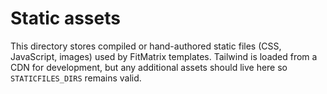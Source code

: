# Static assets

This directory stores compiled or hand-authored static files (CSS, JavaScript, images) used by FitMatrix templates. Tailwind is
loaded from a CDN for development, but any additional assets should live here so `STATICFILES_DIRS` remains valid.
